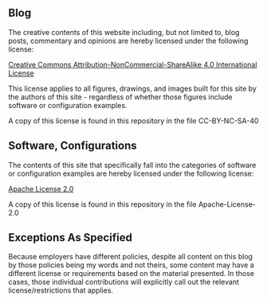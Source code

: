 ## Blog

The creative contents of this website including, but not limited to, blog posts, 
commentary and opinions are hereby licensed under the following license:

[Creative Commons Attribution-NonCommercial-ShareAlike 4.0 International License](http://creativecommons.org/licenses/by-nc-sa/4.0/)

This license applies to all figures, drawings, and images built for this site
by the authors of this site - regardless of whether those figures include software
or configuration examples.

A copy of this license is found in this repository in the file CC-BY-NC-SA-40

## Software, Configurations

The contents of this site that specifically fall into the categories of software 
or configuration examples are hereby licensed under the following license:

[Apache License 2.0](https://www.apache.org/licenses/LICENSE-2.0.txt)

A copy of this license is found in this repository in the file Apache-License-2.0

## Exceptions As Specified

Because employers have different policies, despite all content on this blog by 
those policies being my words and not theirs, some content may have a different
license or requirements based on the material presented. In those cases, those
individual contributions will explicitly call out the relevant license/restrictions
that applies.
